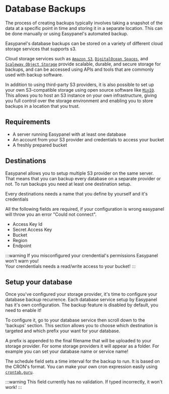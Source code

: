 # Database Backups

The process of creating backups typically involves taking a snapshot of the data at a specific point in time and storing it in a separate location. This can be done manually or using Easypanel's automated backup.

Easypanel's database backups can be stored on a variety of different cloud storage services that supports s3.

Cloud storage services such as [`Amazon S3`](https://aws.amazon.com/fr/s3/), [`DigitalOcean Spaces`](https://www.digitalocean.com/products/spaces), and [`Scaleway Object Storage`](https://www.scaleway.com/en/object-storage/) provide scalable, durable, and secure storage for backups, and can be accessed using APIs and tools that are commonly used with backup software.

In addition to using third-party S3 providers, it is also possible to set up your own S3-compatible storage using open source software like [`MinIO`](https://min.io/). This allows you to host an S3 instance on your own infrastructure, giving you full control over the storage environment and enabling you to store backups in a location that you trust.

## Requirements

- A server running Easypanel with at least one database
- An account from your S3 provider and credentials to access your bucket
- A freshly prepared bucket

## Destinations

Easypanel allows you to setup multiple S3 provider on the same server. That means that you can backup every database on a separate provider or not. To run backups you need at least one destination setup.

Every destinations needs a name that you define by yourself and it's credentials

All the following fields are required, if your configuration is wrong easypanel will throw you an error "Could not connect".

- Access Key Id
- Secret Access Key
- Bucket
- Region
- Endpoint

:::warning
If you misconfigured your crendential's permissions Easypanel won't warn you!  
 Your crendentials needs a read/write access to your bucket!
:::

## Setup your database

Once you've configured your storage provider, it's time to configure your database backup recurrence.
Each database service setup by Easypanel has it's own configuration. The backup feature is disabled by default, you need to enable it!

To configure it, go to your database service then scroll down to the 'backups' section.
This section allows you to choose which destination is targeted and which prefix your want for your database.

A prefix is appended to the final filename that will be uploaded to your storage provider. For some storage providers it will appear as a folder. For example you can set your database name or service name!

The schedule field sets a time interval for the backup to run. It is based on the CRON's format.
You can make your own cron expression easily using [`crontab.guru`](https://crontab.guru/).

:::warning
This field currently has no validation. If typed incorrectly, it won't work!
:::
